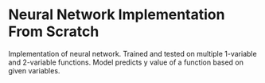 # Neural Network Implementation From Scratch
 
Implementation of neural network.
Trained and tested on multiple 1-variable and 2-variable functions.
Model predicts y value of a function based on given variables.
